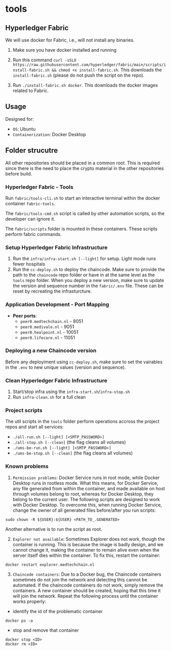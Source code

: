 # tools

## Hyperledger Fabric

We will use docker for Fabric, i.e., will not install any binaries.

1. Make sure you have docker installed and running

2. Run this command 
`curl -sSLO https://raw.githubusercontent.com/hyperledger/fabric/main/scripts/install-fabric.sh && chmod +x install-fabric.sh`. This downloads the `install-fabric.sh` (please do not push the script on the repo).

3. Run `./install-fabric.sh docker`. This downloads the docker images related to Fabric.

## Usage

Designed for:
* `OS`: Ubuntu
* `Containerization`: Docker Desktop

## Folder strucutre

All other repositories should be placed in a common root. This is required since there is the need to place the crypto material in the other repositories before build.

### Hyperledger Fabric - Tools

Run `fabric/tools-cli.sh` to start an interactive terminal within the docker container `fabric-tools`.

The `fabric/tools-cmd.sh` script is called by other automation scripts, so the developer can ignore it.

The `fabric/scripts` folder is mounted in these containers. These scripts perform fabric commands.

### Setup Hyperledger Fabric Infrastructure

1. Run the `infra/infra-start.sh [--light]` for setup. Light mode runs fewer hospitals
2. Run the `cc-deploy.sh` to deploy the chaincode. Make sure to provide the path to the `chaincode` repo folder or have in at the same level as the `tools` repo folder. When you deploy a new version, make sure to update the version and sequence number in the `fabric/.env` file. These can be reset by recreating the infrasturcture.

### Application Development - Port Mapping
* **Peer ports**:
    * `peer0.medtechchain.nl` - 8051
    * `peer0.medivale.nl` - 9051
    * `peer0.healpoint.nl` - 10051
    * `peer0.lifecare.nl` - 11051

### Deploying a new Chaincode version

Before any deployiment using `cc-deploy.sh`, make sure to set the vairables in the `.env` to new unique values (version and sequence).

### Clean Hyperledger Fabric Infrastructure
1. Start/stop infra using the `infra-start.sh`/`infra-stop.sh`
1. Run `infra-clean.sh` for a full clean

### Project scripts

The util scripts in the `tools` folder perform operations accross the project repos and start all services:
* `./all-run.sh [--light] [<SMTP_PASSWORD>]`
* `./all-stop.sh [--clean]` (the flag cleans all volumes)
* `./ums-be-run.sh [--light] [<SMTP_PASSWORD>]`
* `./ums-be-stop.sh [--clean]` (the flag cleans all volumes)

### Known problems

1. `Permission problems`: Docker Service runs in root mode, while Docker Desktop runs in rootless mode. What this means, for Docker Service, any file generated from within the container, and made available on host through volumes belong to root, whereas for Docker Desktop, they belong to the current user. The following scripts are designed to work with Docker Desktop. To overcome this, when running Docker Service, change the owner of all generated files before/after you run scripts:
```
sudo chown -R ${USER}:${USER} <PATH_TO_.GENERATED>
```
Another alternative is to run the script as root.

2. `Explorer not available`: Sometimes Explorer does not work, though the container is running. This is because the image is badly design, and we cannot change it, making the container to remain alive even when the server itself dies within the container. To fix this, restart the container:
```
docker restart explorer.medtechchain.nl
```

3. `Chaincode containers`: Due to a Docker bug, the Chaincode containers sometimes do not join the network and detecting this cannot be automated. If the chaincode containers do not work, simply remove the containers. A new container should be created, hoping that this time it will join the network. Repeat the following process until the container works properly:

- identify the id of the problematic container
```
docker ps -a
```
- stop and remove that container
```
docker stop <ID>
docker rm <ID>
```
